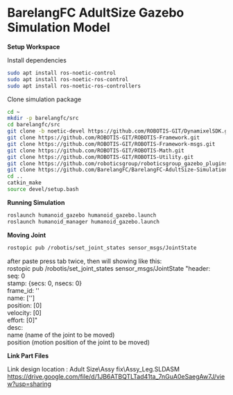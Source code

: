 # BarelangFC AdultSize Gazebo Simulation Model

**Setup Workspace**

Install dependencies

```bash
sudo apt install ros-noetic-control
sudo apt install ros-noetic-ros-control
sudo apt install ros-noetic-ros-controllers
```

Clone simulation package

```bash
cd ~
mkdir -p barelangfc/src
cd barelangfc/src
git clone -b noetic-devel https://github.com/ROBOTIS-GIT/DynamixelSDK.git
git clone https://github.com/ROBOTIS-GIT/ROBOTIS-Framework.git
git clone https://github.com/ROBOTIS-GIT/ROBOTIS-Framework-msgs.git
git clone https://github.com/ROBOTIS-GIT/ROBOTIS-Math.git
git clone https://github.com/ROBOTIS-GIT/ROBOTIS-Utility.git
git clone https://github.com/roboticsgroup/roboticsgroup_gazebo_plugins.git
git clone https://github.com/BarelangFC/BarelangFC-AdultSize-Simulation.git
cd ..
catkin_make
source devel/setup.bash 
```

**Running Simulation**

```bash
roslaunch humanoid_gazebo humanoid_gazebo.launch
roslaunch humanoid_manager humanoid_gazebo.launch
```

**Moving Joint**

```bash
rostopic pub /robotis/set_joint_states sensor_msgs/JointState
```
after paste press tab twice, then will showing like this: \
rostopic pub /robotis/set_joint_states sensor_msgs/JointState "header:\
 seq: 0\
stamp: {secs: 0, nsecs: 0}\
frame_id: ''\
name: ['']\
position: [0]\
velocity: [0]\
effort: [0]"\
desc:\
name (name of the joint to be moved)\
position (motion position of the joint to be moved)

**Link Part Files**

Link design location : Adult Size\Assy fix\Assy_Leg.SLDASM \
https://drive.google.com/file/d/1JB6ATBQTLTad41ta_7nGuA0eSaegAw7J/view?usp=sharing
